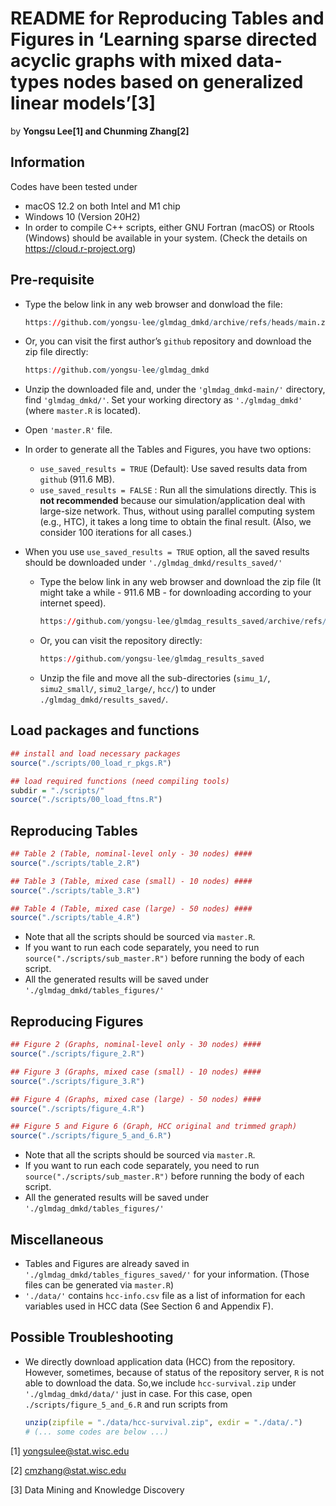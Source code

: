 **README** for Reproducing Tables and Figures in ‘Learning sparse
directed acyclic graphs with mixed data-types nodes based on generalized
linear models’[3]
================
by **Yongsu Lee[1] and Chunming Zhang[2]**

## Information

Codes have been tested under

-   macOS 12.2 on both Intel and M1 chip
-   Windows 10 (Version 20H2)
-   In order to compile C++ scripts, either GNU Fortran (macOS) or
    Rtools (Windows) should be available in your system. (Check the
    details on <https://cloud.r-project.org>)

## Pre-requisite

-   Type the below link in any web browser and donwload the file:

    ``` r
    https://github.com/yongsu-lee/glmdag_dmkd/archive/refs/heads/main.zip
    ```

-   Or, you can visit the first author’s `github` repository and
    download the zip file directly:

    ``` r
    https://github.com/yongsu-lee/glmdag_dmkd
    ```

-   Unzip the downloaded file and, under the `'glmdag_dmkd-main/'`
    directory, find `'glmdag_dmkd/'`. Set your working directory as
    `'./glmdag_dmkd'` (where `master.R` is located).

-   Open `'master.R'` file.

-   In order to generate all the Tables and Figures, you have two
    options:

    -   `use_saved_results = TRUE` (Default): Use saved results data
        from `github` (911.6 MB).
    -   `use_saved_results = FALSE` : Run all the simulations directly.
        This is **not recommended** because our simulation/application
        deal with large-size network. Thus, without using parallel
        computing system (e.g., HTC), it takes a long time to obtain the
        final result. (Also, we consider 100 iterations for all cases.)

-   When you use `use_saved_results = TRUE` option, all the saved
    results should be downloaded under `'./glmdag_dmkd/results_saved/'`

    -   Type the below link in any web browser and download the zip file
        (It might take a while - 911.6 MB - for downloading according to
        your internet speed).

        ``` r
        https://github.com/yongsu-lee/glmdag_results_saved/archive/refs/heads/master.zip
        ```

    -   Or, you can visit the repository directly:

        ``` r
        https://github.com/yongsu-lee/glmdag_results_saved
        ```

    -   Unzip the file and move all the sub-directories (`simu_1/`,
        `simu2_small/`, `simu2_large/`, `hcc/`) to under
        `./glmdag_dmkd/results_saved/`.

## Load packages and functions

``` r
## install and load necessary packages
source("./scripts/00_load_r_pkgs.R")

## load required functions (need compiling tools)
subdir = "./scripts/"
source("./scripts/00_load_ftns.R") 
```

## Reproducing Tables

``` r
## Table 2 (Table, nominal-level only - 30 nodes) ####
source("./scripts/table_2.R")

## Table 3 (Table, mixed case (small) - 10 nodes) ####
source("./scripts/table_3.R")

## Table 4 (Table, mixed case (large) - 50 nodes) ####
source("./scripts/table_4.R")
```

-   Note that all the scripts should be sourced via `master.R`.
-   If you want to run each code separately, you need to run
    `source("./scripts/sub_master.R")` before running the body of each
    script.
-   All the generated results will be saved under
    `'./glmdag_dmkd/tables_figures/'`

## Reproducing Figures

``` r
## Figure 2 (Graphs, nominal-level only - 30 nodes) ####
source("./scripts/figure_2.R")

## Figure 3 (Graphs, mixed case (small) - 10 nodes) ####
source("./scripts/figure_3.R")

## Figure 4 (Graphs, mixed case (large) - 50 nodes) ####
source("./scripts/figure_4.R")

## Figure 5 and Figure 6 (Graph, HCC original and trimmed graph)
source("./scripts/figure_5_and_6.R")
```

-   Note that all the scripts should be sourced via `master.R`.
-   If you want to run each code separately, you need to run
    `source("./scripts/sub_master.R")` before running the body of each
    script.
-   All the generated results will be saved under
    `'./glmdag_dmkd/tables_figures/'`

## Miscellaneous

-   Tables and Figures are already saved in
    `'./glmdag_dmkd/tables_figures_saved/'` for your information. (Those
    files can be generated via `master.R`)
-   `'./data/'` contains `hcc-info.csv` file as a list of information
    for each variables used in HCC data (See Section 6 and Appendix F).

## Possible Troubleshooting

-   We directly download application data (HCC) from the repository.
    However, sometimes, because of status of the repository server, `R`
    is not able to download the data. So,we include `hcc-survival.zip`
    under `'./glmdag_dmkd/data/'` just in case. For this case, open
    `./scripts/figure_5_and_6.R` and run scripts from

    ``` r
    unzip(zipfile = "./data/hcc-survival.zip", exdir = "./data/.")
    # (... some codes are below ...)
    ```

[1] <yongsulee@stat.wisc.edu>

[2] <cmzhang@stat.wisc.edu>

[3] Data Mining and Knowledge Discovery
